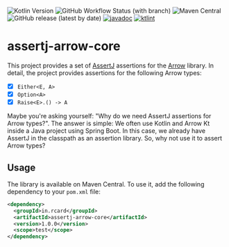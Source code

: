 ![Kotlin Version](https://img.shields.io/badge/Kotlin-2.0.0-blue?style=flat&logo=kotlin)
![GitHub Workflow Status (with branch)](https://img.shields.io/github/actions/workflow/status/rcardin/assertj-arrow-core/ci.yml?branch=main)
![Maven Central](https://img.shields.io/maven-central/v/in.rcard/assertj-arrow-core)
![GitHub release (latest by date)](https://img.shields.io/github/v/release/rcardin/assertj-arrow-core)
[![javadoc](https://javadoc.io/badge2/in.rcard/assertj-arrow-core/javadoc.svg)](https://javadoc.io/doc/in.rcard/assertj-arrow-core)
<a href="https://pinterest.github.io/ktlint/"><img src="https://img.shields.io/badge/code%20style-%E2%9D%A4-FF4081.svg" alt="ktlint"></a>

# assertj-arrow-core

This project provides a set of [AssertJ](https://assertj.github.io/doc/) assertions for the [Arrow](https://arrow-kt.io/) library. In detail, the project provides assertions for the following Arrow types:

- [x] `Either<E, A>`
- [x] `Option<A>`
- [x] `Raise<E>.() -> A`

Maybe you're asking yourself: "Why do we need AssertJ assertions for Arrow types?". The answer is simple: We often use Kotlin and Arrow Kt inside a Java project using Spring Boot. In this case, we already have AssertJ in the classpath as an assertion library. So, why not use it to assert Arrow types?

## Usage

The library is available on Maven Central. To use it, add the following dependency to your `pom.xml` file:

```xml
<dependency>
  <groupId>in.rcard</groupId>
  <artifactId>assertj-arrow-core</artifactId>
  <version>1.0.0</version>
  <scope>test</scope>
</dependency>
```
